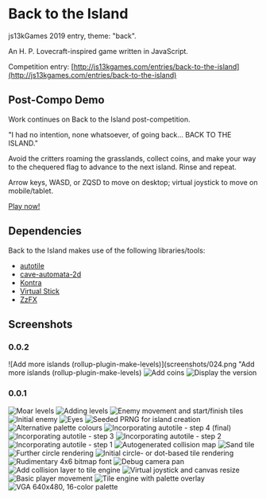 Back to the Island
==================

js13kGames 2019 entry, theme: "back".

An H. P. Lovecraft-inspired game written in JavaScript.

Competition entry: [http://js13kgames.com/entries/back-to-the-island](http://js13kgames.com/entries/back-to-the-island)

Post-Compo Demo
---------------

Work continues on Back to the Island post-competition.

"I had no intention, none whatsoever, of going back... BACK TO THE ISLAND."

Avoid the critters roaming the grasslands, collect coins, and make your way to
the chequered flag to advance to the next island. Rinse and repeat.

Arrow keys, WASD, or ZQSD to move on desktop; virtual joystick to move on
mobile/tablet.

[Play now!](https://ajbkr.github.io/back/)

Dependencies
------------

Back to the Island makes use of the following libraries/tools:

* [autotile](https://www.npmjs.com/package/autotile)
* [cave-automata-2d](https://www.npmjs.com/package/cave-automata-2d)
* [Kontra](https://straker.github.io/kontra/)
* [Virtual Stick](https://www.npmjs.com/package/virtual-stick)
* [ZzFX](http://www.3d2k.com/js/zzfx/)

Screenshots
-----------

### 0.0.2

![Add more islands (rollup-plugin-make-levels)](screenshots/024.png "Add more islands (rollup-plugin-make-levels)
![Add coins](screenshots/023.png "Add coins")
![Display the version](screenshots/022.png "Display the version")

### 0.0.1

![Moar levels](screenshots/021.png "Moar levels")
![Adding levels](screenshots/020.png "Adding levels")
![Enemy movement and start/finish tiles](screenshots/019.png "Enemy movement and start/finish tiles")
![Initial enemy](screenshots/018.png "Initial enemy")
![Eyes](screenshots/017.png "Eyes")
![Seeded PRNG for island creation](screenshots/016.png "Seeded PRNG for island creation")
![Alternative palette colours](screenshots/015.png "Alternative palette colours")
![Incorporating autotile - step 4 (final)](screenshots/014.png "Incorporating autotile - step 4 (final)")
![Incorporating autotile - step 3](screenshots/013.png "Incorporating autotile - step 3")
![Incorporating autotile - step 2](screenshots/012.png "Incorporating autotile - step 2")
![Incorporating autotile - step 1](screenshots/011.png "Incorporating autotile - step 1")
![Autogenerated collision map](screenshots/010.png "Autogenerated collision map")
![Sand tile](screenshots/009.png "Sand tile")
![Further circle rendering](screenshots/008.png "Further circle rendering")
![Initial circle- or dot-based tile rendering](screenshots/007.png "Initial circle- or dot-based tile rendering")
![Rudimentary 4x6 bitmap font](screenshots/006.png "Rudimentary 4x6 bitmap font")
![Debug camera pan](screenshots/005.png "Debug camera pan")
![Add collision layer to tile engine](screenshots/004.png "Add collision layer to tile engine")
![Virtual joystick and canvas resize](screenshots/003.png "Virtual joystick and canvas resize")
![Basic player movement](screenshots/002.png "Basic player movement")
![Tile engine with palette overlay](screenshots/001.png "Tile engine with palette overlay")
![VGA 640x480, 16-color palette](screenshots/000.png "VGA 640x480, 16-color palette")

